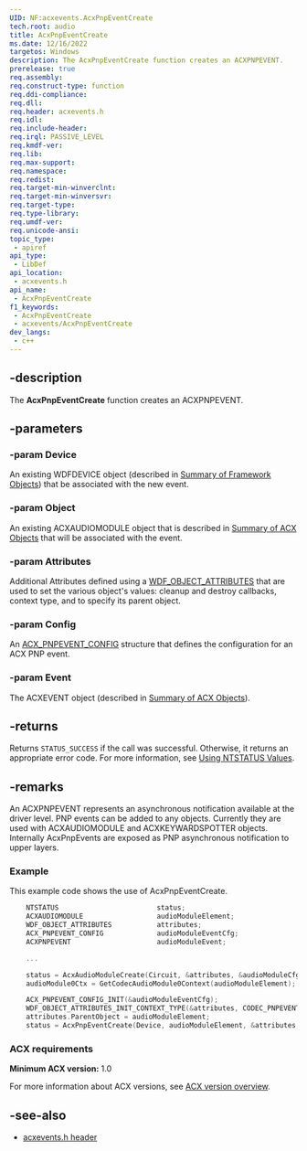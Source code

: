 ```yaml
---
UID: NF:acxevents.AcxPnpEventCreate
tech.root: audio
title: AcxPnpEventCreate
ms.date: 12/16/2022
targetos: Windows
description: The AcxPnpEventCreate function creates an ACXPNPEVENT.
prerelease: true
req.assembly: 
req.construct-type: function
req.ddi-compliance: 
req.dll: 
req.header: acxevents.h
req.idl: 
req.include-header: 
req.irql: PASSIVE_LEVEL
req.kmdf-ver: 
req.lib: 
req.max-support: 
req.namespace: 
req.redist: 
req.target-min-winverclnt: 
req.target-min-winversvr: 
req.target-type: 
req.type-library: 
req.umdf-ver: 
req.unicode-ansi: 
topic_type:
 - apiref
api_type:
 - LibDef
api_location:
 - acxevents.h
api_name:
 - AcxPnpEventCreate
f1_keywords:
 - AcxPnpEventCreate
 - acxevents/AcxPnpEventCreate
dev_langs:
 - c++
---
```


## -description

The **AcxPnpEventCreate** function creates an ACXPNPEVENT.

## -parameters

### -param Device

An existing WDFDEVICE object (described in [Summary of Framework Objects](/windows-hardware/drivers/wdf/summary-of-framework-objects)) that be associated with the new event.

### -param Object

An existing ACXAUDIOMODULE object that is described in [Summary of ACX Objects](/windows-hardware/drivers/audio/acx-summary-of-objects) that will be associated with the event.

### -param Attributes

Additional Attributes defined using a [WDF_OBJECT_ATTRIBUTES](/windows-hardware/drivers/ddi/wdfobject/ns-wdfobject-_wdf_object_attributes) that are used to set the various object's values: cleanup and destroy callbacks, context type, and to specify its parent object.

### -param Config

An [ACX_PNPEVENT_CONFIG](ns-acxevents-acx_pnpevent_config.md) structure that defines the configuration for an ACX PNP event.

### -param Event

The ACXEVENT object (described in [Summary of ACX Objects](/windows-hardware/drivers/audio/acx-summary-of-objects)).

## -returns

Returns `STATUS_SUCCESS` if the call was successful. Otherwise, it returns an appropriate error code. For more information, see [Using NTSTATUS Values](/windows-hardware/drivers/kernel/using-ntstatus-values).

## -remarks

An ACXPNPEVENT represents an asynchronous notification available at the driver level. PNP events can be added to any objects. Currently they are used with ACXAUDIOMODULE and ACXKEYWARDSPOTTER objects. Internally AcxPnpEvents are exposed as PNP asynchronous notification to upper layers.

### Example

This example code shows the use of AcxPnpEventCreate.

```cpp
    NTSTATUS                        status;
    ACXAUDIOMODULE                  audioModuleElement;
    WDF_OBJECT_ATTRIBUTES           attributes;
    ACX_PNPEVENT_CONFIG             audioModuleEventCfg;
    ACXPNPEVENT                     audioModuleEvent;

    ...

    status = AcxAudioModuleCreate(Circuit, &attributes, &audioModuleCfg, &audioModuleElement);
    audioModule0Ctx = GetCodecAudioModule0Context(audioModuleElement);

    ACX_PNPEVENT_CONFIG_INIT(&audioModuleEventCfg);
    WDF_OBJECT_ATTRIBUTES_INIT_CONTEXT_TYPE(&attributes, CODEC_PNPEVENT_CONTEXT);
    attributes.ParentObject = audioModuleElement;
    status = AcxPnpEventCreate(Device, audioModuleElement, &attributes, &audioModuleEventCfg, &audioModuleEvent);
```

### ACX requirements

**Minimum ACX version:** 1.0

For more information about ACX versions, see [ACX version overview](/windows-hardware/drivers/audio/acx-version-overview).

## -see-also

- [acxevents.h header](index.md)
